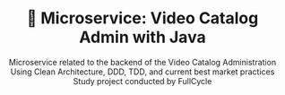 <h1 align="center">🚀 Microservice: Video Catalog Admin with Java</h1>
  <p align="center">
    Microservice related to the backend of the Video Catalog Administration<br/>
    Using Clean Architecture, DDD, TDD, and current best market practices<br/>
    Study project conducted by FullCycle
  </p>
<br/>